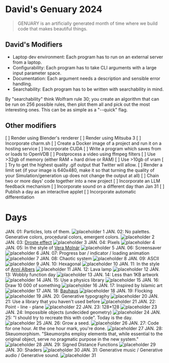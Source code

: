 # David's Genuary 2024
> GENUARY is an artificially generated month of time where we build code that makes beautiful things. 

## David's Modifiers
- Laptop dev environment: Each program has to run on an external server from a laptop.
- Configurability: Each program has to take CLI arguments with a large input parameter space.
- Documentation: Each argument needs a description and sensible error handling.
- Searchability: Each program has to be written with searchability in mind. 

By "searchability" think Wolfram rule 30; you create an algorithm that can be run on 256 possible rules, then plot them all and pick out the most interesting ones. This can be as simple as a "--quick" flag.
## Other modifiers
[ ] Render using Blender's renderer
[ ] Render using Mitsuba 3
[ ] Incorporate charm.sh
[ ] Create a Docker image of a project and run it on a hosting service
[ ] Incorporate CUDA
[ ] Write a program which saves from or loads to OpenVDB
[ ] Postprocess a video using ffmpeg filters
[ ] Use >32gb of memory (either RAM + hard drive or RAM)
[ ] Use >10gb of vram
[ ] Try to get the highest quality .gif output that Twitter will allow.
[ ] Render a limit set (if your image is 640x480, make it so that turning the quality of your Simulation/generation up does not change the output at all)
[ ] Chain two or more days' code together into a new project 
[ ] Incorporate an LLM feedback mechanism
[ ] Incorporate sound on a different day than Jan 31
[ ] Publish a day as an interactive applet
[ ] Incorporate automatic differentiation

# Days
JAN. 01: Particles, lots of them.
![placeholder 1](placeholder/day01placeholder.png)
JAN. 02: No palettes. Generative colors, procedural colors, emergent colors.
![placeholder 2](placeholder/day02placeholder.png)
JAN. 03: [Droste effect](https://en.wikipedia.org/wiki/Droste_effect)
![placeholder 3](placeholder/day03placeholder.png)
JAN. 04: Pixels
![placeholder 4](placeholder/day04placeholder.png)
JAN. 05: In the style of [Vera Molnár](https://en.wikipedia.org/wiki/Vera_Moln%C3%A1r)
![placeholder 5](placeholder/day05placeholder.png)
JAN. 06: Screensaver
![placeholder 6](placeholder/day06placeholder.png)
JAN. 07: Progress bar / indicator / loading animation
![placeholder 7](placeholder/day07placeholder.png)
JAN. 08: Chaotic system
![placeholder 8](placeholder/day08placeholder.png)
JAN. 09: ASCII
![placeholder 9](placeholder/day09placeholder.png)
JAN. 10: Hexagonal
![placeholder 10](placeholder/day10placeholder.png)
JAN. 11: In the style of [Anni Albers](https://en.wikipedia.org/wiki/Anni_Albers)
![placeholder 11](placeholder/day11placeholder.png)
JAN. 12: Lava lamp
![placeholder 12](placeholder/day12placeholder.png)
JAN. 13: Wobbly function day
![placeholder 13](placeholder/day13placeholder.png)
JAN. 14: Less than 1KB artwork
![placeholder 14](placeholder/day14placeholder.png)
JAN. 15: Use a physics library
![placeholder 15](placeholder/day15placeholder.png)
JAN. 16: Draw 10 000 of something
![placeholder 16](placeholder/day16placeholder.png)
JAN. 17: Inspired by Islamic art
![placeholder 17](placeholder/day17placeholder.png)
JAN. 18: [Bauhaus](https://en.wikipedia.org/wiki/Bauhaus)
![placeholder 18](placeholder/day18placeholder.png)
JAN. 19: Flocking
![placeholder 19](placeholder/day19placeholder.png)
JAN. 20: Generative typography
![placeholder 20](placeholder/day20placeholder.png)
JAN. 21: Use a library that you haven't used before
![placeholder 21](placeholder/day21placeholder.png)
JAN. 22: Point - line - plane
![placeholder 22](placeholder/day22placeholder.png)
JAN. 23: 128\*128
![placeholder 23](placeholder/day23placeholder.png)
JAN. 24: Impossible objects (undecided geometry)
![placeholder 24](placeholder/day24placeholder.png)
JAN. 25: "I should try to recreate this with code". Today is the day.
![placeholder 25](placeholder/day25placeholder.png)
JAN. 26: Grow a seed.
![placeholder 26](placeholder/day26placeholder.png)
JAN. 27: Code for one hour. At the one hour mark, you're done.
![placeholder 27](placeholder/day27placeholder.png)
JAN. 28: Skeuomorphism. "Skeumorphs employ elements that, while essential to the original object, serve no pragmatic purpose in the new system."
![placeholder 28](placeholder/day28placeholder.png)
JAN. 29: Signed Distance Functions
![placeholder 29](placeholder/day29placeholder.png)
JAN. 30: Shaders
![placeholder 30](placeholder/day30placeholder.png)
JAN. 31: Generative music / Generative audio / Generative sound.
![placeholder 31](placeholder/day31placeholder.png)

